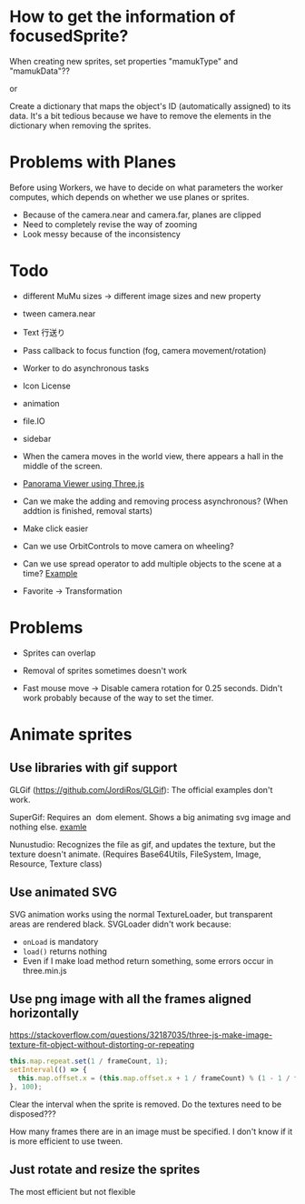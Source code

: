 # How to get the information of focusedSprite?

When creating new sprites, set properties "mamukType" and "mamukData"??

or

Create a dictionary that maps the object's ID (automatically assigned) to its data.
It's a bit tedious because we have to remove the elements in the dictionary when removing the sprites.

# Problems with Planes

Before using Workers, we have to decide on what parameters the worker computes, which depends on whether we use planes or sprites. 

- Because of the camera.near and camera.far, planes are clipped
- Need to completely revise the way of zooming
- Look messy because of the inconsistency

# Todo

- different MuMu sizes -> different image sizes and new property
- tween camera.near
- Text 行送り
- Pass callback to focus function (fog, camera movement/rotation)
- Worker to do asynchronous tasks

- Icon License

- animation
- file.IO
- sidebar

- When the camera moves in the world view, there appears a hall in the middle of the screen.
- [Panorama Viewer using Three.js](http://www.emanueleferonato.com/2014/12/10/html5-webgl-360-degrees-panorama-viewer-with-three-js/)

- Can we make the adding and removing process asynchronous? (When addtion is finished, removal starts)
- Make click easier
- Can we use OrbitControls to move camera on wheeling?
- Can we use spread operator to add multiple objects to the scene at a time?
  [Example](https://codepen.io/looeee/pen/VbWLeM)
- Favorite -> Transformation

# Problems

- Sprites can overlap
- Removal of sprites sometimes doesn't work

- Fast mouse move -> Disable camera rotation for 0.25 seconds. Didn't work probably because of the way to set the timer.

# Animate sprites

## Use libraries with gif support

GLGif (https://github.com/JordiRos/GLGif): The official examples don't work.

SuperGif: Requires an <img> dom element. Shows a big animating svg image and nothing else.
  [examle](http://www.desolidstate.com/gif-canv-txtr.html)

Nunustudio: Recognizes the file as gif, and updates the texture, but the texture doesn't animate.
  (Requires Base64Utils, FileSystem, Image, Resource, Texture class)

## Use animated SVG

SVG animation works using the normal TextureLoader, but transparent areas are rendered black.
SVGLoader didn't work because:
  - ```onLoad``` is mandatory
  - ```load()``` returns nothing
  - Even if I make load method return something, some errors occur in three.min.js

## Use png image with all the frames aligned horizontally

https://stackoverflow.com/questions/32187035/three-js-make-image-texture-fit-object-without-distorting-or-repeating

```javascript
this.map.repeat.set(1 / frameCount, 1);
setInterval(() => {
  this.map.offset.x = (this.map.offset.x + 1 / frameCount) % (1 - 1 / frameCount)
}, 100);
```

Clear the interval when the sprite is removed.
Do the textures need to be disposed???

How many frames there are in an image must be specified.
I don't know if it is more efficient to use tween.

## Just rotate and resize the sprites

The most efficient but not flexible